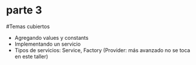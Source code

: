 # parte 3

#Temas cubiertos

* Agregando values y constants
* Implementando un servicio
* Tipos de servicios: Service, Factory (Provider: más avanzado no se toca en este taller)



